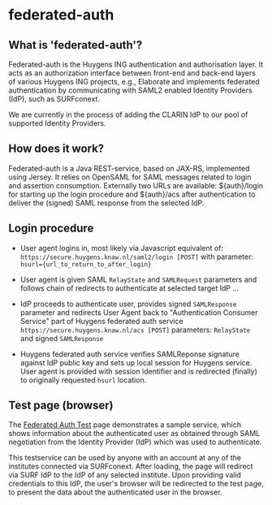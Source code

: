 federated-auth
==============

## What is 'federated-auth'?
Federated-auth is the Huygens ING authentication and authorisation layer. It
acts as an authorization interface between front-end and back-end layers of
various Huygens ING projects, e.g., Elaborate and implements federated
authentication by communicating with SAML2 enabled Identity Providers (IdP),
such as SURFconext.

We are currently in the process of adding the CLARIN IdP to our pool of
supported Identity Providers.

## How does it work?
Federated-auth is a Java REST-service, based on JAX-RS, implemented using
Jersey. It relies on OpenSAML for SAML messages related to login and assertion
consumption. Externally two URLs are available: ${auth}/login for starting up
the login procedure and ${auth}/acs after authentication to deliver the (signed)
SAML response from the selected IdP.

## Login procedure
* User agent logins in, most likely via Javascript equivalent of:
  `https://secure.huygens.knaw.nl/saml2/login [POST]` with parameter:
  `hsurl={url_to_return_to_after_login}`

* User agent is given SAML `RelayState` and `SAMLRequest` parameters and follows
  chain of redirects to authenticate at selected target IdP ...

* IdP proceeds to authenticate user, provides signed `SAMLResponse` parameter
  and redirects User Agent back to "Authentication Consumer Service" part of
  Huygens federated auth service
  `https://secure.huygens.knaw.nl/acs [POST]`
  parameters: `RelayState` and signed `SAMLResponse`

* Huygens federated auth service verifies SAMLReponse signature against IdP
  public key and sets up local session for Huygens service. User agent is
  provided with session identifier and is redirected (finally) to originally
  requested `hsurl` location.

## Test page (browser)
The [Federated Auth Test](https://secure.huygens.knaw.nl/static/index.html) page
demonstrates a sample service, which shows information about the authenticated
user as obtained through SAML negotiation from the Identity Provider (IdP) which
was used to authenticate.

This testservice can be used by anyone with an account at any of the institutes
connected via SURFconext. After loading, the page will redirect via SURF IdP to
the IdP of any selected institute. Upon providing valid credentials to this IdP,
the user's browser will be redirected to the test page, to present the data
about the authenticated user in the browser.
